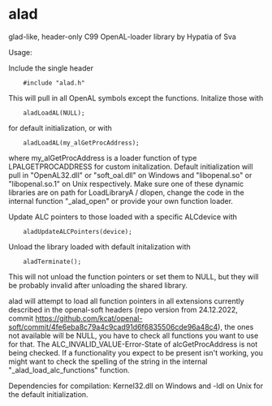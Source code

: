 # alad

glad-like, header-only C99 OpenAL-loader library by Hypatia of Sva

Usage:

Include the single header

        #include "alad.h"

This will pull in all OpenAL symbols except the functions. Initalize those with

        aladLoadAL(NULL);

for default initialization, or with

        aladLoadAL(my_alGetProcAddress);

where my_alGetProcAddress is a loader function of type LPALGETPROCADDRESS for custom initalization.
Default initialization will pull in "OpenAL32.dll" or "soft_oal.dll" on Windows and "libopenal.so" or "libopenal.so.1" on Unix respectively.
Make sure one of these dynamic libraries are on path for LoadLibraryA / dlopen, change the code in the internal function "_alad_open" or provide your own function loader.

Update ALC pointers to those loaded with a specific ALCdevice with

        aladUpdateALCPointers(device);

Unload the library loaded with default initalization with

        aladTerminate();
        
This will not unload the function pointers or set them to NULL, but they will be probably invalid after unloading the shared library.


alad will attempt to load all function pointers in all extensions currently described in the openal-soft headers (repo version from 24.12.2022, commit https://github.com/kcat/openal-soft/commit/4fe6eba8c79a4c9cad91d6f6835506cde96a48c4), the ones not available will be NULL, you have to check all functions you want to use for that.
The ALC_INVALID_VALUE-Error-State of alcGetProcAddress is not being checked.
If a functionality you expect to be present isn't working, you might want to check the spelling of the string in the internal "_alad_load_alc_functions" function.

Dependencies for compilation: Kernel32.dll on Windows and -ldl on Unix for the default initialization.
